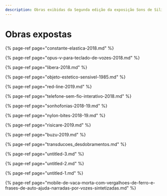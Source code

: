 ```yaml
---
description: Obras exibidas da Segunda edição da exposição Sons de Silício.
---
```


# Obras expostas

{% page-ref page="constante-elastica-2018.md" %}

{% page-ref page="opus-v-para-teclado-de-vozes-2018.md" %}

{% page-ref page="libera-2018.md" %}

{% page-ref page="objeto-estetico-sensivel-1985.md" %}

{% page-ref page="red-line-2019.md" %}

{% page-ref page="telefone-sem-fio-interativo-2018.md" %}

{% page-ref page="sonhofonias-2018-19.md" %}

{% page-ref page="nylon-bites-2018-19.md" %}

{% page-ref page="risicare-2019.md" %}

{% page-ref page="buzu-2019.md" %}

{% page-ref page="transducoes\_desdobramentos.md" %}

{% page-ref page="untitled-3.md" %}

{% page-ref page="untitled-2.md" %}

{% page-ref page="untitled-1.md" %}

{% page-ref page="mobile-de-vaca-morta-com-vergalhoes-de-ferro-e-frases-de-auto-ajuda-narradas-por-vozes-sintetizadas.md" %}

